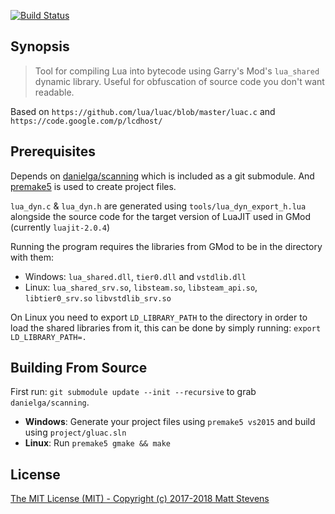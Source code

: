 [![Build Status](https://travis-ci.org/everyday-as/gluac.svg?branch=master)](https://travis-ci.org/everyday-as/gluac)

## Synopsis

> Tool for compiling Lua into bytecode using Garry's Mod's `lua_shared` dynamic library.
> Useful for obfuscation of source code you don't want readable.

Based on `https://github.com/lua/luac/blob/master/luac.c` and `https://code.google.com/p/lcdhost/`

## Prerequisites

Depends on [danielga/scanning](https://github.com/danielga/scanning) which is included as a git submodule.
And [premake5](https://premake.github.io/) is used to create project files.

`lua_dyn.c` & `lua_dyn.h` are generated using `tools/lua_dyn_export_h.lua` alongside the
source code for the target version of LuaJIT used in GMod (currently `luajit-2.0.4`)

Running the program requires the libraries from GMod to be in the directory with them:

- Windows: `lua_shared.dll`, `tier0.dll` and `vstdlib.dll`
- Linux: `lua_shared_srv.so`, `libsteam.so`, `libsteam_api.so`, `libtier0_srv.so` `libvstdlib_srv.so`

On Linux you need to export `LD_LIBRARY_PATH` to the directory in order to load the shared libraries
from it, this can be done by simply running: `export LD_LIBRARY_PATH=.`

## Building From Source

First run: `git submodule update --init --recursive` to grab `danielga/scanning`.

* **Windows**: Generate your project files using `premake5 vs2015` and build using `project/gluac.sln`
* **Linux**: Run `premake5 gmake && make`

## License

[The MIT License (MIT) - Copyright (c) 2017-2018 Matt Stevens](LICENSE)
